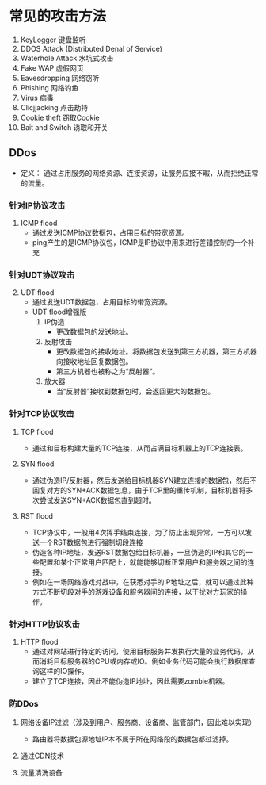 # 常见的攻击方法
1. KeyLogger 键盘监听
2. DDOS Attack (Distributed Denal of Service)
3. Waterhole Attack 水坑式攻击
4. Fake WAP 虚假网页
5. Eavesdropping 网络窃听
6. Phishing 网络钓鱼
7. Virus 病毒
8. Clicjjacking 点击劫持
9. Cookie theft 窃取Cookie
10. Bait and Switch 诱取和开关

## DDos
- 定义： 通过占用服务的网络资源、连接资源，让服务应接不暇，从而拒绝正常的流量。
### 针对IP协议攻击
1. ICMP flood
    - 通过发送ICMP协议数据包，占用目标的带宽资源。
    - ping产生的是ICMP协议包，ICMP是IP协议中用来进行差错控制的一个补充

### 针对UDT协议攻击
2. UDT flood
    - 通过发送UDT数据包，占用目标的带宽资源。
    - UDT flood增强版
        1. IP伪造
            - 更改数据包的发送地址。
        2. 反射攻击
            - 更改数据包的接收地址。将数据包发送到第三方机器，第三方机器向接收地址回复数据包。
            - 第三方机器也被称之为“反射器”。
        3. 放大器
            - 当“反射器”接收到数据包时，会返回更大的数据包。

### 针对TCP协议攻击
1. TCP flood
    - 通过和目标构建大量的TCP连接，从而占满目标机器上的TCP连接表。

2. SYN flood
    - 通过伪造IP/反射器，然后发送给目标机器SYN建立连接的数据包，然后不回复对方的SYN+ACK数据包息，由于TCP里的重传机制，目标机器将多次尝试发送SYN+ACK数据包直到超时。

3. RST flood
    - TCP协议中，一般用4次挥手结束连接，为了防止出现异常，一方可以发送一个RST数据包进行强制切段连接
    - 伪造各种IP地址，发送RST数据包给目标机器，一旦伪造的IP和其它的一些配置和某个正常用户匹配上，就能能够切断正常用户和服务器之间的连接。
    - 例如在一场网络游戏对战中，在获悉对手的IP地址之后，就可以通过此种方式不断切段对手的游戏设备和服务器间的连接，以干扰对方玩家的操作。

### 针对HTTP协议攻击
1. HTTP flood
    - 通过对网站进行特定的访问，使用目标服务并发执行大量的业务代码，从而消耗目标服务器的CPU或内存或IO。例如业务代码可能会执行数据库查询这样的IO操作。
    - 建立了TCP连接，因此不能伪造IP地址，因此需要zombie机器。

### 防DDos
1. 网络设备IP过滤（涉及到用户、服务商、设备商、监管部门，因此难以实现）
    - 路由器将数据包源地址IP本不属于所在网络段的数据包都过滤掉。

2. 通过CDN技术

3. 流量清洗设备

